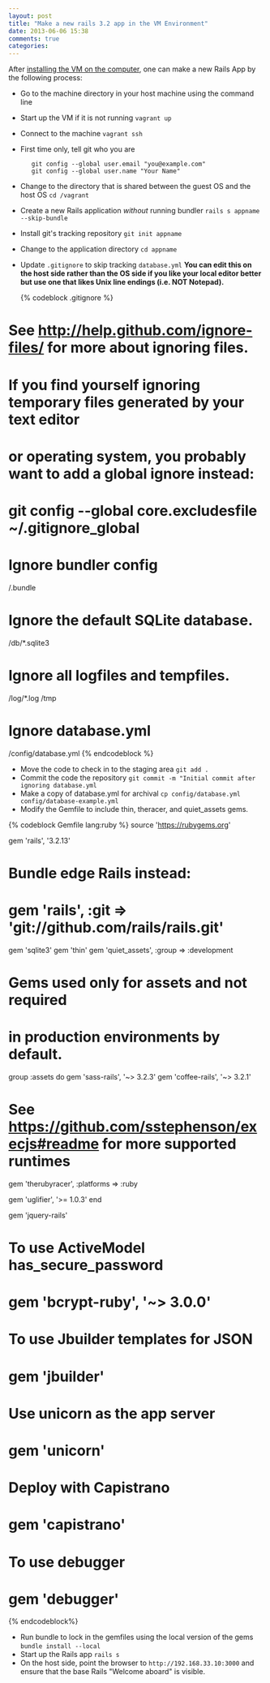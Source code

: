 ```yaml
---
layout: post
title: "Make a new rails 3.2 app in the VM Environment"
date: 2013-06-06 15:38
comments: true
categories: 
---
```


After [installing the VM on the computer][install], one can make a new Rails
App by the following process:

  * Go to the machine directory in your host machine using the command line
  * Start up the VM if it is not running `vagrant up`
  * Connect to the machine `vagrant ssh`
  * First time only, tell git who you are

           git config --global user.email "you@example.com"
           git config --global user.name "Your Name"

  * Change to the directory that is shared between the guest OS and the host OS `cd /vagrant`
  * Create a new Rails application *without* running bundler `rails s appname --skip-bundle`
  * Install git's tracking repository `git init appname`
  * Change to the application directory `cd appname`
  * Update `.gitignore` to skip tracking `database.yml` **You can edit this on the host side rather than the OS side if you like your local editor better but use one that likes Unix line endings (i.e. NOT Notepad).**

    {% codeblock .gitignore %}
# See http://help.github.com/ignore-files/ for more about ignoring files.
#
# If you find yourself ignoring temporary files generated by your text editor
# or operating system, you probably want to add a global ignore instead:
#   git config --global core.excludesfile ~/.gitignore_global

# Ignore bundler config
/.bundle

# Ignore the default SQLite database.
/db/*.sqlite3

# Ignore all logfiles and tempfiles.
/log/*.log
/tmp

# Ignore database.yml
/config/database.yml
  {% endcodeblock %}

  * Move the code to check in to the staging area `git add .`
  * Commit the code the repository `git commit -m "Initial commit after ignoring database.yml`
  * Make a copy of database.yml for archival `cp config/database.yml config/database-example.yml`
  * Modify the Gemfile to include thin, theracer, and quiet_assets gems.

  {% codeblock Gemfile lang:ruby %}
source 'https://rubygems.org'

gem 'rails', '3.2.13'

# Bundle edge Rails instead:
# gem 'rails', :git => 'git://github.com/rails/rails.git'

gem 'sqlite3'
gem 'thin'
gem 'quiet_assets', :group => :development


# Gems used only for assets and not required
# in production environments by default.
group :assets do
  gem 'sass-rails',   '~> 3.2.3'
  gem 'coffee-rails', '~> 3.2.1'

  # See https://github.com/sstephenson/execjs#readme for more supported runtimes
  gem 'therubyracer', :platforms => :ruby

  gem 'uglifier', '>= 1.0.3'
end

gem 'jquery-rails'

# To use ActiveModel has_secure_password
# gem 'bcrypt-ruby', '~> 3.0.0'

# To use Jbuilder templates for JSON
# gem 'jbuilder'

# Use unicorn as the app server
# gem 'unicorn'

# Deploy with Capistrano
# gem 'capistrano'

# To use debugger
# gem 'debugger'

  {% endcodeblock%}

* Run bundle to lock in the gemfiles using the local version of the gems `bundle install --local`
* Start up the Rails app `rails s`
* On the host side, point the browser to `http://192.168.33.10:3000` and ensure that the base Rails "Welcome aboard" is visible.

[install]: /blog/2013/06/06/using-bitnamis-rubystack-on-virtualbox-linux-with-vagrant/
